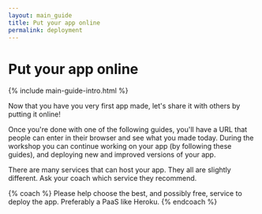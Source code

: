 ```yaml
---
layout: main_guide
title: Put your app online
permalink: deployment
---
```


# Put your app online

{% include main-guide-intro.html %}

Now that you have you very first app made, let's share it with others by putting it online!

Once you're done with one of the following guides, you'll have a URL that people can enter in their browser and see what you made today. During the workshop you can continue working on your app (by following these guides), and deploying new and improved versions of your app.

There are many services that can host your app. They all are slightly different. Ask your coach which service they recommend.

{% coach %}
Please help choose the best, and possibly free, service to deploy the app. Preferably a PaaS like Heroku.
{% endcoach %}
